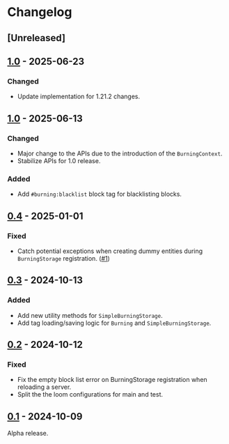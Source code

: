# Changelog

## [Unreleased]

## [1.0][1.0+1.21.2] - 2025-06-23

### Changed

+ Update implementation for 1.21.2 changes.

## [1.0][1.0+1.21] - 2025-06-13

### Changed

+ Major change to the APIs due to the introduction of the `BurningContext`.
+ Stabilize APIs for 1.0 release.

### Added

+ Add `#burning:blacklist` block tag for blacklisting blocks.

## [0.4] - 2025-01-01

### Fixed

+ Catch potential exceptions when creating dummy entities during `BurningStorage` registration. ([#1](https://github.com/NivOridocs/burning/issues/1))

## [0.3] - 2024-10-13

### Added

+ Add new utility methods for `SimpleBurningStorage`.
+ Add tag loading/saving logic for `Burning` and `SimpleBurningStorage`.

## [0.2] - 2024-10-12

### Fixed

+ Fix the empty block list error on BurningStorage registration when reloading a server.
+ Split the the loom configurations for main and test.

## [0.1] - 2024-10-09

Alpha release.

[1.0+1.21.2]: https://github.com/NivOridocs/burning/releases/tag/1.0+1.21.2
[1.0+1.21]: https://github.com/NivOridocs/burning/releases/tag/1.0+1.21
[0.4]: https://github.com/NivOridocs/burning/releases/tag/0.4
[0.3]: https://github.com/NivOridocs/burning/releases/tag/0.3
[0.2]: https://github.com/NivOridocs/burning/releases/tag/0.2
[0.1]: https://github.com/NivOridocs/burning/releases/tag/0.1
